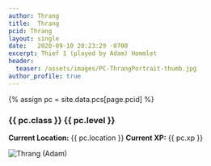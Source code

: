 ```yaml
---
author: Thrang
title:  Thrang
pcid: Thrang
layout: single
date:   2020-09-10 20:23:29 -0700
excerpt: Thief 1 (played by Adam) Hommlet
header:
  teaser: /assets/images/PC-ThrangPortrait-thumb.jpg
author_profile: true
---
```


{% assign pc = site.data.pcs[page.pcid] %}

### {{ pc.class }} {{ pc.level }}
**Current Location:** {{ pc.location }}
**Current XP:** {{ pc.xp }}

![Thrang (_Adam_)](/assets/images/PC-Thrang.2020.09.03.jpg)

